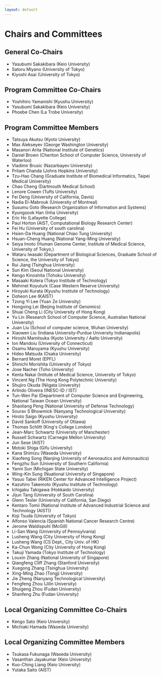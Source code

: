 ```yaml
---
layout: default
---
```


# Chairs and Committees

## General Co-Chairs

* Yasubumi Sakakibara (Keio University)
* Satoru Miyano (University of Tokyo)
* Kiyoshi Asai (University of Tokyo)

## Program Committee Co-Chairs

* Yoshihiro Yamanishi (Kyushu University)
* Yasubumi Sakakibara (Keio University)
* Phoebe Chen (La Trobe University)

## Program Committee Members

*  Tatsuya Akutsu (Kyoto University)
*  Max Alekseyev (George Washington University)
*  Masanori Arita (National Institute of Genetics)
*  Daniel Brown (Cheriton School of Computer Science, University of Waterloo)
*  Vladimir Brusic (Nazarbayev University)
*  Pritam Chanda (Johns Hopkins University)
*  Tzu-Hao Chang (Graduate Institute of Biomedical Informatics, Taipei Medical University)
*  Chao Cheng (Dartmouth Medical School)
*  Lenore Cowen (Tufts University)
*  Fei Deng (University of California, Davis)
*  Nadia El-Mabrouk (University of Montreal)
*  Susumu Goto (Research Organization of Information and Systems)
*  Kyungsook Han (Inha University)
*  Eric Ho (Lafayette College)
*  Paul Horton (AIST, Computational Biology Research Center)
*  Fei Hu (University of south carolina)
*  Hsien-Da Huang (National Chiao Tung University)
*  Hsuan-Cheng Huang (National Yang-Ming University)
*  Seiya Imoto (Human Genome Center, Institute of Medical Science, University of Tokyo,)
*  Wataru Iwasaki (Department of Biological Sciences, Graduate School of Science, the University of Tokyo)
*  Rui Jiang (Tsinghua University)
*  Sun Kim (Seoul National University)
*  Kengo Kinoshita (Tohoku University)
*  Masaaki Kotera (Tokyo Institute of Technology)
*  Mehmet Koyuturk (Case Western Reserve University)
*  Hiroyuki Kurata (Kyushu Institute of Technology)
*  Doheon Lee (KAIST)
*  Tzong Yi Lee (Yuan Ze University)
*  Hongxing Lei (Beijing Institute of Genomics)
*  Shuai Cheng Li (City University of Hong Kong)
*  Yu Lin (Research School of Computer Science,  Australian National University)
*  Juan Liu (School of computer science, Wuhan University)
*  Xiaowen Liu (Indiana University-Purdue University Indianapolis)
*  Hiroshi Mamitsuka (Kyoto University / Aalto University)
*  Ion Mandoiu (University of Connecticut)
*  Osamu Maruyama (Kyushu University)
*  Hideo Matsuda (Osaka University)
*  Bernard Moret (EPFL)
*  Shinichi Morishita (University of Tokyo)
*  Jose Nacher (Toho University)
*  Kenta Nakai (Intitute of Medical Science, University of Tokyo)
*  Vincent Ng (The Hong Kong Polytechnic University)
*  Shujiro Okuda (Niigata University)
*  Arlindo Oliveira (INESC-ID / IST)
*  Tun-Wen Pai (Department of Computer Science and Engineering, National Taiwan Ocean University)
*  Shaoliang Peng (National University of Defense Technology)
*  Sourav S Bhowmick (Nanyang Technological University)
*  Hiroto Saigo (Kyushu University)
*  David Sankoff (University of Ottawa)
*  Thomas Schlitt (King's College London)
*  Jean-Marc Schwartz (University of Manchester)
*  Russell Schwartz (Carnegie Mellon University)
*  Jun Sese (AIST)
*  Motoki Shiga (Gifu University)
*  Kana Shimizu (Waseda University)
*  Xiaofeng Song (Nanjing University of Aeronautics and Astronautics)
*  Fengzhu Sun (University of Southern California)
*  Yanni Sun (Michigan State University)
*  Wing-Kin Sung (Nuational University of Singapore)
*  Yasuo Tabei (RIKEN Center for Advanced Intelligence Project)
*  Kazuhiro Takemoto (Kyushu Institute of Technology)
*  Ichigaku Takigawa (Hokkaido University)
*  Jijun Tang (University of South Carolina)
*  Glenn Tesler (University of California, San Diego)
*  Kentaro Tomii (National Institute of Advanced Industrial Science and Technology (AIST))
*  Koji Tsuda (University of Tokyo)
*  Alfonso Valencia (Spanish National Cancer Research Centre)
*  Jerome Waldispuhl (McGill)
*  Li-San Wang (University of Pennsylvania)
*  Lusheng Wang (City University of Hong Kong)
*  Lusheng Wang (CS Dept., City Univ. of HK)
*  Ka-Chun Wong (City University of Hong Kong)
*  Takuji Yamada (Tokyo Institute of Technology)
*  Louxin Zhang (National University of Singapore)
*  Qiangfeng Cliff Zhang (Stanford University)
*  Xuegong Zhang (Tsinghua University)
*  Xing-Ming Zhao (Tongji University)
*  Jie Zheng (Nanyang Technological University)
*  Fengfeng Zhou (Jilin University)
*  Shuigeng Zhou (Fudan University)
*  Shanfeng Zhu (Fudan University)

## Local Organizing Committee Co-Chairs

* Kengo Sato (Keio University)
* Michiaki Hamada (Waseda University)

## Local Organizing Committee Members

* Tsukasa Fukunaga (Waseda University)
* Vasanthan Jayakumar (Keio University)
* Kuo-Ching Liang (Keio University)
* Yutaka Saito (AIST)
